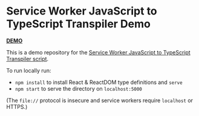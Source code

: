 # Service Worker JavaScript to TypeScript Transpiler Demo

[**DEMO**](https://tomashubelbauer.github.io/sw-js-to-ts-transpiler-demo)

This is a demo repository for the [Service Worker JavaScript to TypeScript Transpiler script](https://github.com/TomasHubelbauer/sw-js-to-ts-transpiler).

To run locally run:

- `npm install` to install React & ReactDOM type definitions and `serve`
- `npm start` to serve the directory on `localhost:5000`

(The `file://` protocol is insecure and service workers require `localhost` or HTTPS.)
